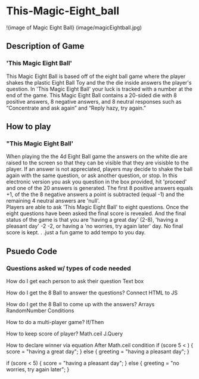 #  This-Magic-Eight_ball 
!{image of Magic Eight Ball} (image/magicEightball.jpg)

## Description of Game
### 'This Magic Eight Ball'
This Magic Eight Ball is based off of the eight ball game where the player shakes the plastic Eight Ball Toy and the the die inside answers the player's question.
In 'This Magic Eight Ball' your luck is tracked with a number at the end of the game.
 This Magic Eight Ball contains a 20-sided die with 8 positive answers, 
8 negative answers, and 8 neutral responses such as 
“Concentrate and ask again” and “Reply hazy, try again.” 


## How to play
### "This Magic Eight Ball'
When playing the the 4d Eight Ball game the answers on the white die are raised to the screen so that they can be visible that they are visisble to the player. If an answer is not appreciated, players may decide to shake the ball again with the same question, or ask another question, or stop.
 In this electronic version you ask you question in the box provided, hit 'proceed' and one of the 20 answers is generated.  The first 8 positive answers equals +1, of the the 8 negative answers a point is subtracted (equal -1) and the remaining 4 neutral answers are 'null'.  
Players are able to ask 'This Magic Eight Ball' to eight questions.  Once the eight questions have been asked the final score is revealed.  And the final status of the game is that you are 'having a great day' (2-8), 'having a pleasant day' -2 -2, or having a 'no worries, try again later' day.
No final score is kept. . .just a fun game to add tempo to you day.


## Psuedo Code
### Questions asked w/ types of code needed
How do I get each person to ask their question
Text box

How do I get the 8 Ball to answer the questions?
Connect HTML to JS

How do I get the 8 Ball to come up with the answers?
Arrays
RandomNumber
Conditions

How to do a multi-player game?
If/Then

How to keep score of player?
Math.ceil
J.Query

How to declare winner via equation
After Math.ceil 
condition
if (score 5 < ) {
  score = "having a great day";
} else {
  greeting = "having a pleasant day";
}

if (score < 5) {
  score = "having a pleasant day";
} else {
  greeting = "no worries, try again later";
}
#####




